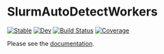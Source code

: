 # SlurmAutoDetectWorkers

[![Stable](https://img.shields.io/badge/docs-stable-blue.svg)](https://bcbi.github.io/SlurmAutoDetectWorkers.jl/stable)
[![Dev](https://img.shields.io/badge/docs-dev-blue.svg)](https://bcbi.github.io/SlurmAutoDetectWorkers.jl/dev)
[![Build Status](https://github.com/bcbi/SlurmAutoDetectWorkers.jl/workflows/CI/badge.svg)](https://github.com/bcbi/SlurmAutoDetectWorkers.jl/actions)
[![Coverage](https://codecov.io/gh/bcbi/SlurmAutoDetectWorkers.jl/branch/master/graph/badge.svg)](https://codecov.io/gh/bcbi/SlurmAutoDetectWorkers.jl)

Please see the [documentation](https://bcbi.github.io/SlurmAutoDetectWorkers.jl/stable).
